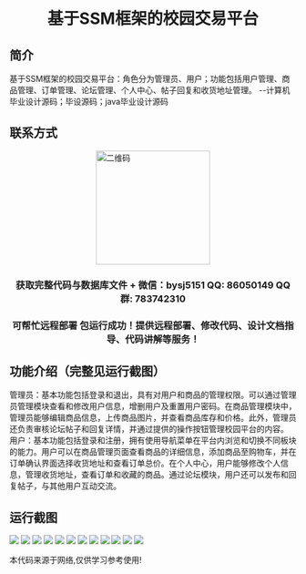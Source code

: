 <p><h1 align="center">基于SSM框架的校园交易平台</h1></p>

## 简介
基于SSM框架的校园交易平台：角色分为管理员、用户；功能包括用户管理、商品管理、订单管理、论坛管理、个人中心、帖子回复和收货地址管理。    --计算机毕业设计源码；毕设源码；java毕业设计源码


## 联系方式
<img src="https://bs-1329754181.cos.ap-shanghai.myqcloud.com/wx.jpg" alt="二维码" style="display: block; margin: 0 auto;" width="200px">
<p><h3 align="center">获取完整代码与数据库文件 + 微信：bysj5151 QQ: 86050149 QQ群: 783742310</h3></p>
<p><h3 align="center">可帮忙远程部署 包运行成功！提供远程部署、修改代码、设计文档指导、代码讲解等服务！</h3></p>

## 功能介绍（完整见运行截图）
管理员：基本功能包括登录和退出，具有对用户和商品的管理权限。可以通过管理员管理模块查看和修改用户信息，增删用户及重置用户密码。在商品管理模块中，管理员能够编辑商品信息，上传商品图片，并查看商品库存和价格。此外，管理员还负责审核论坛帖子和回复详情，并通过提供的操作按钮管理校园平台的内容。  
用户：基本功能包括登录和注册，拥有使用导航菜单在平台内浏览和切换不同板块的能力。用户可以在商品管理页面查看商品的详细信息，添加商品至购物车，并在订单确认界面选择收货地址和查看订单总价。在个人中心，用户能够修改个人信息，管理收货地址，查看订单和收藏的商品。通过论坛模块，用户还可以发布和回复帖子，与其他用户互动交流。


## 运行截图
![](https://bs-1329754181.cos.ap-shanghai.myqcloud.com/ssm/CampusTradingPlatform/img/001.jpg)
![](https://bs-1329754181.cos.ap-shanghai.myqcloud.com/ssm/CampusTradingPlatform/img/002.jpg)
![](https://bs-1329754181.cos.ap-shanghai.myqcloud.com/ssm/CampusTradingPlatform/img/003.jpg)
![](https://bs-1329754181.cos.ap-shanghai.myqcloud.com/ssm/CampusTradingPlatform/img/004.jpg)
![](https://bs-1329754181.cos.ap-shanghai.myqcloud.com/ssm/CampusTradingPlatform/img/005.jpg)
![](https://bs-1329754181.cos.ap-shanghai.myqcloud.com/ssm/CampusTradingPlatform/img/006.jpg)
![](https://bs-1329754181.cos.ap-shanghai.myqcloud.com/ssm/CampusTradingPlatform/img/007.jpg)
![](https://bs-1329754181.cos.ap-shanghai.myqcloud.com/ssm/CampusTradingPlatform/img/008.jpg)
![](https://bs-1329754181.cos.ap-shanghai.myqcloud.com/ssm/CampusTradingPlatform/img/009.jpg)
![](https://bs-1329754181.cos.ap-shanghai.myqcloud.com/ssm/CampusTradingPlatform/img/010.jpg)
![](https://bs-1329754181.cos.ap-shanghai.myqcloud.com/ssm/CampusTradingPlatform/img/011.jpg)
![](https://bs-1329754181.cos.ap-shanghai.myqcloud.com/ssm/CampusTradingPlatform/img/012.jpg)

<p>本代码来源于网络,仅供学习参考使用!</p>
